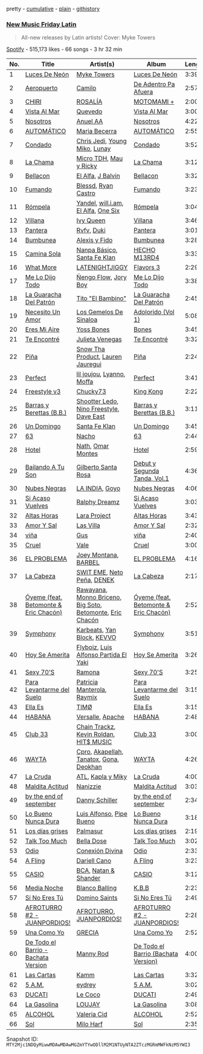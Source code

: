 pretty - [cumulative](/playlists/cumulative/37i9dQZF1DX1hVRardJ30X.md) - [plain](/playlists/plain/37i9dQZF1DX1hVRardJ30X) - [githistory](https://github.githistory.xyz/mackorone/spotify-playlist-archive/blob/main/playlists/plain/37i9dQZF1DX1hVRardJ30X)

### [New Music Friday Latin](https://open.spotify.com/playlist/37i9dQZF1DX1hVRardJ30X)

> All\-new releases by Latin artists! Cover: Myke Towers

[Spotify](https://open.spotify.com/user/spotify) - 515,173 likes - 66 songs - 3 hr 32 min

| No. | Title | Artist(s) | Album | Length |
|---|---|---|---|---|
| 1 | [Luces De Neón](https://open.spotify.com/track/5B60XFKzm8WsJTdVyt4u4I) | [Myke Towers](https://open.spotify.com/artist/7iK8PXO48WeuP03g8YR51W) | [Luces De Neón](https://open.spotify.com/album/03XRoR4NgKM7VHiXzDW2wS) | 3:39 |
| 2 | [Aeropuerto](https://open.spotify.com/track/4v7riPZWyAclrOfUSwD0zp) | [Camilo](https://open.spotify.com/artist/28gNT5KBp7IjEOQoevXf9N) | [De Adentro Pa Afuera](https://open.spotify.com/album/1UTDgnpHmthIsdzSxbhpV2) | 2:57 |
| 3 | [CHIRI](https://open.spotify.com/track/3CBaIz3eftJCf9GHycFanL) | [ROSALÍA](https://open.spotify.com/artist/7ltDVBr6mKbRvohxheJ9h1) | [MOTOMAMI +](https://open.spotify.com/album/3zbiiu3JTibw0esC7eoMXr) | 2:00 |
| 4 | [Vista Al Mar](https://open.spotify.com/track/7iwJOi3hlMqZt6pj1sQOBj) | [Quevedo](https://open.spotify.com/artist/52iwsT98xCoGgiGntTiR7K) | [Vista Al Mar](https://open.spotify.com/album/5ihYKNgcOMifCJmcGp7CkW) | 3:00 |
| 5 | [Nosotros](https://open.spotify.com/track/4o5kWgO8DVkEXO54fdXR3l) | [Anuel AA](https://open.spotify.com/artist/2R21vXR83lH98kGeO99Y66) | [Nosotros](https://open.spotify.com/album/1BiWw1GQjHsvqG4SZPYjaV) | 4:22 |
| 6 | [AUTOMÁTICO](https://open.spotify.com/track/3Ne5uYDFzHEFYAPbaBMIck) | [Maria Becerra](https://open.spotify.com/artist/1DxLCyH42yaHKGK3cl5bvG) | [AUTOMÁTICO](https://open.spotify.com/album/5i8WdrKnzvMbujuJhkcFQn) | 2:55 |
| 7 | [Condado](https://open.spotify.com/track/4C8QCrEqxlZ6esLR2Ws3Qh) | [Chris Jedi](https://open.spotify.com/artist/0qTZZWLzuD59Un5r1speHm), [Young Miko](https://open.spotify.com/artist/3qsKSpcV3ncke3hw52JSMB), [Lunay](https://open.spotify.com/artist/47MpMsUfWtgyIIBEFOr4FE) | [Condado](https://open.spotify.com/album/5JcLIpNJRiSXihxPTkY1DD) | 3:52 |
| 8 | [La Chama](https://open.spotify.com/track/2nK8tfg8lRVrzy8IOr5O3Z) | [Micro TDH](https://open.spotify.com/artist/1aWJsBQa67l72j1VT3D6Ow), [Mau y Ricky](https://open.spotify.com/artist/2wkoKEfS6dXwThbyTnZWFU) | [La Chama](https://open.spotify.com/album/1PqlS6ozoc8TIB8uiiuPUy) | 3:12 |
| 9 | [Bellacon](https://open.spotify.com/track/4Zj3K3UaUMC6ndSwl05Zyd) | [El Alfa](https://open.spotify.com/artist/2oQX8QiMXOyuqbcZEFsZfm), [J Balvin](https://open.spotify.com/artist/1vyhD5VmyZ7KMfW5gqLgo5) | [Bellacon](https://open.spotify.com/album/6BkZqvJEJ9moiKKP0yXgce) | 3:32 |
| 10 | [Fumando](https://open.spotify.com/track/7J02hWxvWMi026FUPXU4nq) | [Blessd](https://open.spotify.com/artist/1TA5sGRlKUJXBN4ZyJuDIX), [Ryan Castro](https://open.spotify.com/artist/7j6DKwmjbxvpQO8h914uEz) | [Fumando](https://open.spotify.com/album/26gxlnGOcwQsUheyskEuMV) | 3:23 |
| 11 | [Rómpela](https://open.spotify.com/track/6mwROK8Er0EZdXwbwuiHIJ) | [Yandel](https://open.spotify.com/artist/0eHQ9o50hj6ZDNBt6Ys1sD), [will.i.am](https://open.spotify.com/artist/085pc2PYOi8bGKj0PNjekA), [El Alfa](https://open.spotify.com/artist/2oQX8QiMXOyuqbcZEFsZfm), [One Six](https://open.spotify.com/artist/2mObH2CyMvLbmG5RQCeO0d) | [Rómpela](https://open.spotify.com/album/6Z5sESQanxhvXqNbEMhQGd) | 3:04 |
| 12 | [Villana](https://open.spotify.com/track/5axifdp2gauTPuqyEsmSBV) | [Ivy Queen](https://open.spotify.com/artist/6p2442ymrT9lZEuCZJdYcH) | [Villana](https://open.spotify.com/album/70fWf5r76nO4WZrtnlm5Op) | 3:46 |
| 13 | [Pantera](https://open.spotify.com/track/4qGr8HmRjhdRoUCnLf82eM) | [Rvfv](https://open.spotify.com/artist/2CCgb0KApjfQDuTppovpf8), [Duki](https://open.spotify.com/artist/1bAftSH8umNcGZ0uyV7LMg) | [Pantera](https://open.spotify.com/album/1Si1ynbUTMl7wrBjQ2M5vQ) | 3:01 |
| 14 | [Bumbunea](https://open.spotify.com/track/2YdVJG3eba3z3wPORZ2gIf) | [Alexis y Fido](https://open.spotify.com/artist/7tU1VKOuxiNZwBZC6RHidA) | [Bumbunea](https://open.spotify.com/album/4F2nOzMBLlVacmzVmtdODi) | 3:28 |
| 15 | [Camina Sola](https://open.spotify.com/track/0KtDnYAe59IGfIpPwtL82b) | [Nanpa Básico](https://open.spotify.com/artist/1cUpGtXcSQsovNYEZOQgOG), [Santa Fe Klan](https://open.spotify.com/artist/4tm8CEdm4pkQsEh4jIr9Yp) | [HECHO M13RD4](https://open.spotify.com/album/5XhTnZgcv9l8gUZOVVUxAY) | 3:33 |
| 16 | [What More](https://open.spotify.com/track/5nnj82z3JN9DALrgb6lowY) | [LATENIGHTJIGGY](https://open.spotify.com/artist/34OTRVwyaE8DkOrGMQa7Ah) | [Flavors 3](https://open.spotify.com/album/2AE8X5DCAuquqbJCQQRhT6) | 2:29 |
| 17 | [Me Lo Dijo Todo](https://open.spotify.com/track/0KU4Sb0bnHSx5AcLLCM3Et) | [Ñengo Flow](https://open.spotify.com/artist/12vb80Km0Ew53ABfJOepVz), [Jory Boy](https://open.spotify.com/artist/5lFhCi03HDneWzvCxGctrT) | [Me Lo Dijo Todo](https://open.spotify.com/album/6hr95SC9xwAvRkUakrDHi5) | 3:38 |
| 18 | [La Guaracha Del Patrón](https://open.spotify.com/track/58r4UOODfyVFURctRfU069) | [Tito "El Bambino"](https://open.spotify.com/artist/5fJsY7afrbsyzJj9wdzJMh) | [La Guaracha Del Patrón](https://open.spotify.com/album/06EZGjFCKSe6kNjjYUzmjD) | 2:45 |
| 19 | [Necesito Un Amor](https://open.spotify.com/track/3nB2RwHLlyz5vcPcRM57DQ) | [Los Gemelos De Sinaloa](https://open.spotify.com/artist/1Zkxm1dM3HI3QkTmxUEVQA) | [Adolorido \(Vol 1\)](https://open.spotify.com/album/7jxXwVsm7JTuG9j5mClYkO) | 5:08 |
| 20 | [Eres Mi Aire](https://open.spotify.com/track/6TFD7lH9k8A8PC4CRns4IT) | [Yoss Bones](https://open.spotify.com/artist/0SmgVe3giVHaJjGmIz8xA4) | [Bones](https://open.spotify.com/album/3JQEMF8g2t7S3LwKnCDRAO) | 3:45 |
| 21 | [Te Encontré](https://open.spotify.com/track/5djcnAqTNsTdB8vwMHgAJf) | [Julieta Venegas](https://open.spotify.com/artist/2QWIScpFDNxmS6ZEMIUvgm) | [Te Encontré](https://open.spotify.com/album/6dINPgGQP4aUECUY5UFyO2) | 3:32 |
| 22 | [Piña](https://open.spotify.com/track/27WpmDE56W905AhSoaNIkx) | [Snow Tha Product](https://open.spotify.com/artist/3p3jPcp8b7WL9XYj4xlsWj), [Lauren Jauregui](https://open.spotify.com/artist/3J0BpFVUc9LeOIVeN5uNhU) | [Piña](https://open.spotify.com/album/13THScuZXfrxk3jyDmpoZG) | 2:24 |
| 23 | [Perfect](https://open.spotify.com/track/0tOWRZCnNe1ZYxHT8MnbhP) | [lil joujou](https://open.spotify.com/artist/6UhGN5pVzgbBYjpqkxKM5F), [Lyanno](https://open.spotify.com/artist/1Ts9of7VPZElwPQnqnDSfW), [Moffa](https://open.spotify.com/artist/2lcWprkQW6ehqKep82rWnC) | [Perfect](https://open.spotify.com/album/46aful2GWny0ItyMEkXz3F) | 3:41 |
| 24 | [Freestyle v3](https://open.spotify.com/track/4qlmoS5qlXx6wWYpeZwsrK) | [Chucky73](https://open.spotify.com/artist/38epWdyauFwdRkldqUMfWE) | [King Kong](https://open.spotify.com/album/52HFcMSiek3WJAPJYDvnT6) | 2:22 |
| 25 | [Barras y Berettas \(B.B.\)](https://open.spotify.com/track/3ipqtvM4cUoNCjmLeBnaEx) | [Shootter Ledo](https://open.spotify.com/artist/2e5kXDvESsDPMyuQZ0qouH), [Nino Freestyle](https://open.spotify.com/artist/1AACxWCwNIa3ecOBQJnXRV), [Dave East](https://open.spotify.com/artist/7e10JUMF7MJmmwYpnTSMI5) | [Barras y Berettas \(B.B.\)](https://open.spotify.com/album/0BinHl5QNz4NornmuxQm2m) | 3:11 |
| 26 | [Un Domingo](https://open.spotify.com/track/1OEY0Z5dLj14WQTRES44s5) | [Santa Fe Klan](https://open.spotify.com/artist/4tm8CEdm4pkQsEh4jIr9Yp) | [Un Domingo](https://open.spotify.com/album/3bx1vymv5nd076Bv8kxEHR) | 3:45 |
| 27 | [63](https://open.spotify.com/track/4F8jNgbjriwcgeUOGorXWT) | [Nacho](https://open.spotify.com/artist/2ayNSoKPCRAfjp6hQ76hRu) | [63](https://open.spotify.com/album/0pTcBM1tSspEQmylKHNCeI) | 2:44 |
| 28 | [Hotel](https://open.spotify.com/track/4k11pkNfqJsq7ZX1TbxBeo) | [Nath](https://open.spotify.com/artist/3fzFGIFcpHenYRfbnGf0JE), [Omar Montes](https://open.spotify.com/artist/3lY9Fxceu60W1rbon7PkuF) | [Hotel](https://open.spotify.com/album/1oOYJiGceppR1wxTUEbpbb) | 2:59 |
| 29 | [Bailando A Tu Son](https://open.spotify.com/track/3vrPR7zhJKvVG5INzVu8l6) | [Gilberto Santa Rosa](https://open.spotify.com/artist/27vNK840zYq6IfDijHPsv1) | [Debut y Segunda Tanda, Vol.1](https://open.spotify.com/album/1m8xBkNoOgnAPnHL5VLdem) | 4:36 |
| 30 | [Nubes Negras](https://open.spotify.com/track/4U7a6MMNOavmuNbpf0Xflb) | [LA INDIA](https://open.spotify.com/artist/3NIZFmehJM8YiGpCdihlck), [Goyo](https://open.spotify.com/artist/2ECiXSK7umi1luAaQyrCUX) | [Nubes Negras](https://open.spotify.com/album/011TN0rPa3Kzv2TLpAh6Wl) | 4:06 |
| 31 | [Si Acaso Vuelves](https://open.spotify.com/track/2JIfE0dJv2b8fTvHxZZ0kP) | [Ralphy Dreamz](https://open.spotify.com/artist/5elxYg57OGXnqXm6wZDmvm) | [Si Acaso Vuelves](https://open.spotify.com/album/6aTk7cTS9ClTgjefVjLel3) | 3:03 |
| 32 | [Altas Horas](https://open.spotify.com/track/2yPcst6SEaJyMnyulPhrPJ) | [Lara Project](https://open.spotify.com/artist/5FXxWnN3DpfSS4vbcoqvbs) | [Altas Horas](https://open.spotify.com/album/365sSNMKC0110aXacdZnmS) | 3:43 |
| 33 | [Amor Y Sal](https://open.spotify.com/track/3IAsSc2qUCyMHfqj40T3Jh) | [Las Villa](https://open.spotify.com/artist/0sXJRmgbjbq6Q5uu4W1wDM) | [Amor Y Sal](https://open.spotify.com/album/0MU1M5rDvhoUlZIw2407nJ) | 2:32 |
| 34 | [viña](https://open.spotify.com/track/0yWLv7ZZD5b1INXAWRjGIW) | [Gus](https://open.spotify.com/artist/3tQrRoZiGXR5uMkaCYf8S4) | [viña](https://open.spotify.com/album/42jiwzGjvPMRVX39ixAXLK) | 2:40 |
| 35 | [Cruel](https://open.spotify.com/track/4m2A5OHjj4RDMrX5ZRw2MZ) | [Vale](https://open.spotify.com/artist/22p8vOZwMABvl5qt2nZHWD) | [Cruel](https://open.spotify.com/album/6QySmEGrl5YPwnaXhHc8kx) | 3:00 |
| 36 | [EL PROBLEMA](https://open.spotify.com/track/6tr1KxiITaFnh9GGJLbfH3) | [Joey Montana](https://open.spotify.com/artist/3ATyg4fGC9F8trfb0GRWmX), [BARBEL](https://open.spotify.com/artist/6oYwraA8pyfDH4Otny6ooZ) | [EL PROBLEMA](https://open.spotify.com/album/5fQxoOjuhul6QTPlBurmIA) | 4:16 |
| 37 | [La Cabeza](https://open.spotify.com/track/1QF3S1ILT7kzjHEiJoEhAo) | [SWIT EME](https://open.spotify.com/artist/51UDJfCuXko0jNa0wdN9Cz), [Neto Peña](https://open.spotify.com/artist/0U5RYP2HMdGv2GhicLhkOI), [DENEK](https://open.spotify.com/artist/3pPQMi2WR2p82vP6GZezEZ) | [La Cabeza](https://open.spotify.com/album/1RccLr31uD94R8GfRwmdQP) | 2:17 |
| 38 | [Óyeme \(feat\. Betomonte & Eric Chacón\)](https://open.spotify.com/track/6jIeBE2ZbTPful6Itow2m6) | [Rawayana](https://open.spotify.com/artist/2AbQwU2cuEGfD465wCXlg2), [Monno Briceno](https://open.spotify.com/artist/1693Pk0uxRd9h3wrsw08ys), [Big Soto](https://open.spotify.com/artist/2TQ4CGgxxCWHqa9yYIGDoU), [Betomonte](https://open.spotify.com/artist/3aAVHDGT5oIwTbppEcR7sb), [Eric Chacón](https://open.spotify.com/artist/6ZiQIMVzOvDwR4mKPLMNRR) | [Óyeme \(feat\. Betomonte & Eric Chacón\)](https://open.spotify.com/album/4QwHKoItqKwfCVw1OK1IgP) | 2:52 |
| 39 | [Symphony](https://open.spotify.com/track/25rrx5NTPaHE0kw8aOsdnH) | [Karbeats](https://open.spotify.com/artist/3KdCAZSWpRrPO0GTPnzsYV), [Yan Block](https://open.spotify.com/artist/6TKygPpVT29oGUogu4J9Ec), [KEVVO](https://open.spotify.com/artist/4QrBoWLm2WNlPdbFhmlaUZ) | [Symphony](https://open.spotify.com/album/4HSsivURcfONYAhsARNhc4) | 3:51 |
| 40 | [Hoy Se Amerita](https://open.spotify.com/track/2cnxxpTjSby0FmV2FnhjxA) | [Flyboiz](https://open.spotify.com/artist/1v6yTtwOltsxSmIqLqXe6V), [Luis Alfonso Partida El Yaki](https://open.spotify.com/artist/5l6N2hoIaP7snXdjnCULvk) | [Hoy Se Amerita](https://open.spotify.com/album/4Bw3M3YZnEULlh1OQYtmWH) | 3:26 |
| 41 | [Sexy 70'S](https://open.spotify.com/track/3l76OJXXIYTGIxtmInB8WL) | [Ramona](https://open.spotify.com/artist/3K8X4ZoPqijzc6QSP4eAQF) | [Sexy 70'S](https://open.spotify.com/album/4tvWOjg6eNwkHNY6Btl5Mo) | 3:25 |
| 42 | [Para Levantarme del Suelo](https://open.spotify.com/track/53a6trRsppgqzfpy6XeubH) | [Patricia Manterola](https://open.spotify.com/artist/7qGVAYNNMun6Qf3jTkTGmf), [Raymix](https://open.spotify.com/artist/0hHT2BH7XTm3ZdZb6CX064) | [Para Levantarme del Suelo](https://open.spotify.com/album/5Xg9gY2MTwvLAZDXv98k4M) | 3:15 |
| 43 | [Ella Es](https://open.spotify.com/track/7J2PcXNR6AUn5WreEtTjQS) | [TIMØ](https://open.spotify.com/artist/1KfRf4VkEYpL2G0FTWb7JX) | [Ella Es](https://open.spotify.com/album/4QPG0ciSRLDZ3990Ue3Qio) | 3:15 |
| 44 | [HABANA](https://open.spotify.com/track/08OOcD0dwx4gZUj0z5FdnH) | [Versalle](https://open.spotify.com/artist/4pxrb166mwYkupTWB7nKEP), [Apache](https://open.spotify.com/artist/2pvyE8W9RWESQxkyAWZqgY) | [HABANA](https://open.spotify.com/album/7FBQJZtIzaml3tcOmon7SA) | 2:48 |
| 45 | [Club 33](https://open.spotify.com/track/3qU1nBbkSsXgKs71JEoXGg) | [Chain Trackz](https://open.spotify.com/artist/58HXUsUwpjyLNpaKs4gMvM), [Kevin Roldan](https://open.spotify.com/artist/1RBzGO6Nm3uyhUSxP7EDWO), [HIT$ MUSIC](https://open.spotify.com/artist/44ALfmkGESKyMbbRrvw9gT) | [Club 33](https://open.spotify.com/album/1Iz04LD2oWDhghDNqxgwWI) | 3:00 |
| 46 | [WAYTA](https://open.spotify.com/track/5sW1e5IKyQbyYTevTdF0De) | [Cpro](https://open.spotify.com/artist/3JvIYnDpMUezZuKUmsswyI), [Akapellah](https://open.spotify.com/artist/6fMZytDgX1Q9OV6ndSugym), [Tanatox](https://open.spotify.com/artist/0a2CIoGIYHjQpmnsGL1vk6), [Gona](https://open.spotify.com/artist/3yrN2y3XifdxgoTVMiTpDB), [Deokhan](https://open.spotify.com/artist/6VYom3NKpAO8WyeMhsrgbH) | [WAYTA](https://open.spotify.com/album/4kyWaOwmIcHL0J28bEdtkl) | 4:26 |
| 47 | [La Cruda](https://open.spotify.com/track/3ge38cOt8kMlf5n0ga1fxB) | [ATL](https://open.spotify.com/artist/7moaTmrKrxOnFYW07pMEpg), [Kapla y Miky](https://open.spotify.com/artist/4dhKkIzf9LXogFL1NXfQc1) | [La Cruda](https://open.spotify.com/album/366zUrsS9K3kjpJ6WMvg00) | 4:00 |
| 48 | [Maldita Actitud](https://open.spotify.com/track/5JB1a5AXqZwDRBWH6NPJhN) | [Nanizzie](https://open.spotify.com/artist/0sw69zXt3PgxRXvo1Czg3j) | [Maldita Actitud](https://open.spotify.com/album/4cNOmK00U8CLa0iOTaP2Cf) | 3:03 |
| 49 | [by the end of september](https://open.spotify.com/track/4Vdpsfm1vCbSC9hZKTlYCy) | [Danny Schiller](https://open.spotify.com/artist/6Jrjs10cg0Sf0uMzLjfraC) | [by the end of september](https://open.spotify.com/album/18xFSqhSQnx8GK8BW1N6Yp) | 2:34 |
| 50 | [Lo Bueno Nunca Dura](https://open.spotify.com/track/2XpwCGSbeyxod47jGMrmJy) | [Luis Alfonso](https://open.spotify.com/artist/0GchaVw5KfSVEm0xl0OXEe), [Pipe Bueno](https://open.spotify.com/artist/4RXxwBtdt6k1YNyyAyiOng) | [Lo Bueno Nunca Dura](https://open.spotify.com/album/5YwsWlpeRNHxTaluFBcRmU) | 3:18 |
| 51 | [Los días grises](https://open.spotify.com/track/3YrlU10R1uM57XBfJry0NG) | [Palmasur](https://open.spotify.com/artist/3H1jLGJzOPn3WbEv6fvJ3M) | [Los días grises](https://open.spotify.com/album/1BiOsRrV9gfQy0v3ewhGE8) | 2:19 |
| 52 | [Talk Too Much](https://open.spotify.com/track/6xWmOgBNABDWJmYMsemoNK) | [Bella Dose](https://open.spotify.com/artist/0mzZB75kFTY5xPZm4RWfk9) | [Talk Too Much](https://open.spotify.com/album/0v0QagQf2BhQtUa8UAbFLc) | 3:02 |
| 53 | [Odio](https://open.spotify.com/track/3lD9MZbyyl6fAirYEgmABl) | [Conexión Divina](https://open.spotify.com/artist/4VNRWgZyB5AiSw4jlGDVLy) | [Odio](https://open.spotify.com/album/0ms6fqC1BTdBC8EXPVu7fj) | 2:33 |
| 54 | [A Fling](https://open.spotify.com/track/3vMT9YnaHxJmfYw78RXMTt) | [Dariell Cano](https://open.spotify.com/artist/5aCpXuqGhGgQhqHtGObmJT) | [A Fling](https://open.spotify.com/album/1vD5edBn4vm1Z3wMQeHynf) | 3:23 |
| 55 | [CASIO](https://open.spotify.com/track/1u9T2xgEaYG2DOgPOq8pGT) | [BCA](https://open.spotify.com/artist/4KXIxHcPgLB1xiPXZHlqxf), [Natan & Shander](https://open.spotify.com/artist/5OBK3iQwjNQqElPmn4TgAE) | [CASIO](https://open.spotify.com/album/1pfRvtEcvCTkvuufARDURL) | 3:12 |
| 56 | [Media Noche](https://open.spotify.com/track/1lWbnvLRIcsBarcb50mqAm) | [Blanco Balling](https://open.spotify.com/artist/0GPqspWpvbvmfARaIlRKft) | [K.B.B](https://open.spotify.com/album/2GnGn50rINcF61xp06iVmJ) | 2:23 |
| 57 | [Si No Eres Tú](https://open.spotify.com/track/7FIGd47erfcD87GGzta3Iu) | [Domino Saints](https://open.spotify.com/artist/4me3aAjTrjTDsSUnLcIXfZ) | [Si No Eres Tú](https://open.spotify.com/album/6E09agEGOa526d6Xc6mILa) | 2:49 |
| 58 | [AFROTURRO \#2 \- JUANPORDIOS!](https://open.spotify.com/track/1G2vW4S1KVvBXZYgrmUOX4) | [AFROTURRO](https://open.spotify.com/artist/6Avpvfs8Vw73SCW26QLQuk), [JUANPORDIOS!](https://open.spotify.com/artist/4DVSIgIIO92h4OdSSBBJlg) | [AFROTURRO \#2 \- JUANPORDIOS!](https://open.spotify.com/album/6udpFRhCQjNjhHzPwRBuwb) | 2:28 |
| 59 | [Una Como Yo](https://open.spotify.com/track/4WeX9L3HFR69ZgdzyZgkEQ) | [GRECIA](https://open.spotify.com/artist/38R1cYS63phBu2ZIsOinxw) | [Una Como Yo](https://open.spotify.com/album/3WrYHHTrokkgro6GiyMnKD) | 2:52 |
| 60 | [De Todo el Barrio \- Bachata Version](https://open.spotify.com/track/22mKWRkwTFmEbpCgTxAyRc) | [Manny Rod](https://open.spotify.com/artist/18tdJvI6qutPImA2Hgdlyv) | [De Todo el Barrio \(Bachata Version\)](https://open.spotify.com/album/4TZUdtwESwymCa4JMQIYLP) | 4:00 |
| 61 | [Las Cartas](https://open.spotify.com/track/1pOa85FwiJcbwyYTQFAZUM) | [Kamm](https://open.spotify.com/artist/1TedHsnAVELVd0b5N8nbFh) | [Las Cartas](https://open.spotify.com/album/7fctld92LQsFJrmqliUMYu) | 3:32 |
| 62 | [5 A.M.](https://open.spotify.com/track/1rsKdke2NJBGNDzqe4wVTz) | [eydrey](https://open.spotify.com/artist/084shETK0ucyuDz0qpCxV4) | [5 A.M.](https://open.spotify.com/album/2qd0uOP9veFhIFUKbuW2ks) | 3:02 |
| 63 | [DUCATI](https://open.spotify.com/track/0zwxKc6lECZ3pgBXPkVdGX) | [Le Coco](https://open.spotify.com/artist/2ikSIaA1jYSCznIZnWiw2v) | [DUCATI](https://open.spotify.com/album/1j0h6KGTofqV39fVaHsg6X) | 2:49 |
| 64 | [La Gasolina](https://open.spotify.com/track/2sF7SP88KqQr1CqDkMHKiX) | [LOUJAY](https://open.spotify.com/artist/3LSQt5vgYueIbyiCst6Cwp) | [La Gasolina](https://open.spotify.com/album/2HmYkPmWbjrpcqQ8vHg8nz) | 3:08 |
| 65 | [ALCOHOL](https://open.spotify.com/track/1KlXeNDsdBFK8hUy98hM3a) | [Valeria Cid](https://open.spotify.com/artist/1klJBfGgnBcEI8uVTwLm9U) | [ALCOHOL](https://open.spotify.com/album/4VRmyOwP7CCT3hxwxlWWla) | 2:52 |
| 66 | [Sol](https://open.spotify.com/track/6YdgD6xSWJoDcmdH3BCRNb) | [Milo Harf](https://open.spotify.com/artist/2DuldvmtAnzgzivoBLeQLJ) | [Sol](https://open.spotify.com/album/4Mna73ncCXK1t7X3TBeT7i) | 2:35 |

Snapshot ID: `MTY2Mjc1NDQyMiwwMDAwMDAwMGZmYTYwODllM2M1NTUyNTA2ZTczMGRmMWFkNzM5YWI3`
